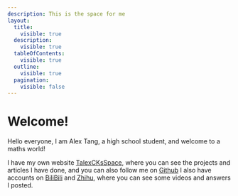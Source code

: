 ```yaml
---
description: This is the space for me
layout:
  title:
    visible: true
  description:
    visible: true
  tableOfContents:
    visible: true
  outline:
    visible: true
  pagination:
    visible: false
---
```


# Welcome!

Hello everyone, I am Alex Tang, a high school student, and welcome to a maths world!&#x20;

I have my own website [TalexCKsSpace](https://me.talexck.space), where you can see the projects and articles I have done, and you can also follow me on [Github](https://github.com/TalexCK) I also have accounts on [BiliBili](https://space.bilibili.com/1368936367) and [Zhihu](https://www.zhihu.com/people/talexcalexk), where you can see some videos and answers I posted.
